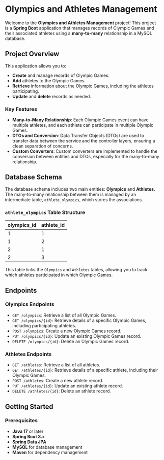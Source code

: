 # Olympics and Athletes Management

Welcome to the **Olympics and Athletes Management** project! This project is a **Spring Boot** application that manages records of Olympic Games and their associated athletes using a **many-to-many** relationship in a MySQL database.

## Project Overview

This application allows you to:

- **Create** and manage records of Olympic Games.
- **Add** athletes to the Olympic Games.
- **Retrieve** information about the Olympic Games, including the athletes participating.
- **Update** and **delete** records as needed.

### Key Features

- **Many-to-Many Relationship**: Each Olympic Games event can have multiple athletes, and each athlete can participate in multiple Olympic Games.
- **DTOs and Conversion**: Data Transfer Objects (DTOs) are used to transfer data between the service and the controller layers, ensuring a clean separation of concerns.
- **Custom Converters**: Custom converters are implemented to handle the conversion between entities and DTOs, especially for the many-to-many relationship.

## Database Schema

The database schema includes two main entities: **Olympics** and **Athletes**. The many-to-many relationship between them is managed by an intermediate table, `athlete_olympics`, which stores the associations.

### `athlete_olympics` Table Structure

| olympics_id | athlete_id |
|-------------|------------|
| 1           | 1          |
| 1           | 2          |
| 2           | 1          |
| 2           | 3          |

This table links the `Olympics` and `Athletes` tables, allowing you to track which athletes participated in which Olympic Games.

## Endpoints

### Olympics Endpoints

- `GET /olympics`: Retrieve a list of all Olympic Games.
- `GET /olympics/{id}`: Retrieve details of a specific Olympic Games, including participating athletes.
- `POST /olympics`: Create a new Olympic Games record.
- `PUT /olympics/{id}`: Update an existing Olympic Games record.
- `DELETE /olympics/{id}`: Delete an Olympic Games record.

### Athletes Endpoints

- `GET /athletes`: Retrieve a list of all athletes.
- `GET /athletes/{id}`: Retrieve details of a specific athlete, including their Olympic Games.
- `POST /athletes`: Create a new athlete record.
- `PUT /athletes/{id}`: Update an existing athlete record.
- `DELETE /athletes/{id}`: Delete an athlete record.

## Getting Started

### Prerequisites

- **Java 17** or later
- **Spring Boot 3.x**
- **Spring Data JPA**
- **MySQL** for database management
- **Maven** for dependency management

